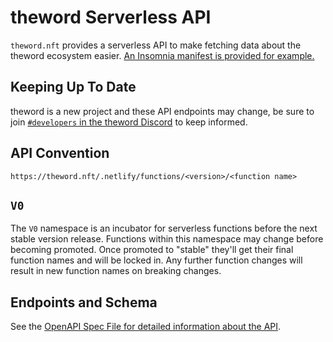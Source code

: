 # theword Serverless API

`theword.nft` provides a serverless API to make fetching data about the theword ecosystem easier. [An Insomnia manifest is provided for example.](./docs/insomnia.json)

## Keeping Up To Date

theword is a new project and these API endpoints may change, be sure to join [`#developers` in the theword Discord](https://discord.gg/theword) to keep informed.

## API Convention

`https://theword.nft/.netlify/functions/<version>/<function name>`

## `V0`

The `V0` namespace is an incubator for serverless functions before the next stable version release. Functions within this namespace may change before becoming promoted. Once promoted to "stable" they'll get their final function names and will be locked in. Any further function changes will result in new function names on breaking changes.

## Endpoints and Schema

See the [OpenAPI Spec File for detailed information about the API](docs/swagger.yaml).
